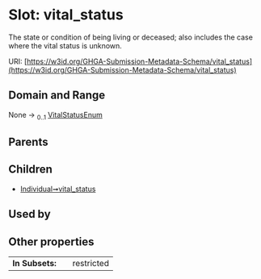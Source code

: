 
# Slot: vital_status


The state or condition of being living or deceased; also includes the case where the vital status is unknown.

URI: [https://w3id.org/GHGA-Submission-Metadata-Schema/vital_status](https://w3id.org/GHGA-Submission-Metadata-Schema/vital_status)


## Domain and Range

None &#8594;  <sub>0..1</sub> [VitalStatusEnum](VitalStatusEnum.md)

## Parents


## Children

 *  [Individual➞vital_status](Individual_vital_status.md)

## Used by


## Other properties

|  |  |  |
| --- | --- | --- |
| **In Subsets:** | | restricted |

